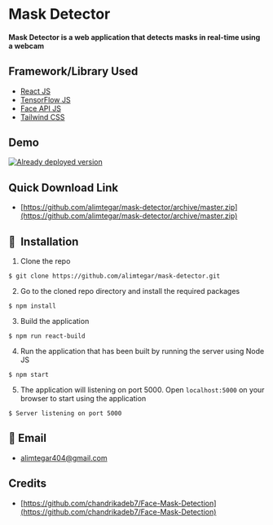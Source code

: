 <h1>Mask Detector</h1>

<div>
  <h4>Mask Detector is a web application that detects masks in real-time using a webcam</h4>
</div>

## Framework/Library Used

- [React JS](https://reactjs.org)
- [TensorFlow JS](https://https://js.tensorflow.org)
- [Face API JS](https://justadudewhohacks.github.io/face-api.js)
- [Tailwind CSS](https://tailwindcss.com)

## Demo
[![Already deployed version](https://raw.githubusercontent.com/vasantvohra/TrashNet/master/hr.svg)](https://alimtegar-mask-detector.herokuapp.com)

## Quick Download Link
- [https://github.com/alimtegar/mask-detector/archive/master.zip](https://github.com/alimtegar/mask-detector/archive/master.zip)

## 🚀&nbsp; Installation
1. Clone the repo
```
$ git clone https://github.com/alimtegar/mask-detector.git
```

2. Go to the cloned repo directory and install the required packages
```
$ npm install
```

3. Build the application
```
$ npm run react-build
```

4. Run the application that has been built by running the server using Node JS
```
$ npm start
```
5. The application will listening on port 5000. Open <code>localhost:5000</code> on your browser to start using the application
```
$ Server listening on port 5000
```

## :email: Email
* [alimtegar404@gmail.com](mailto://alimtegar404@gmail.com)

## Credits
* [https://github.com/chandrikadeb7/Face-Mask-Detection](https://github.com/chandrikadeb7/Face-Mask-Detection)
